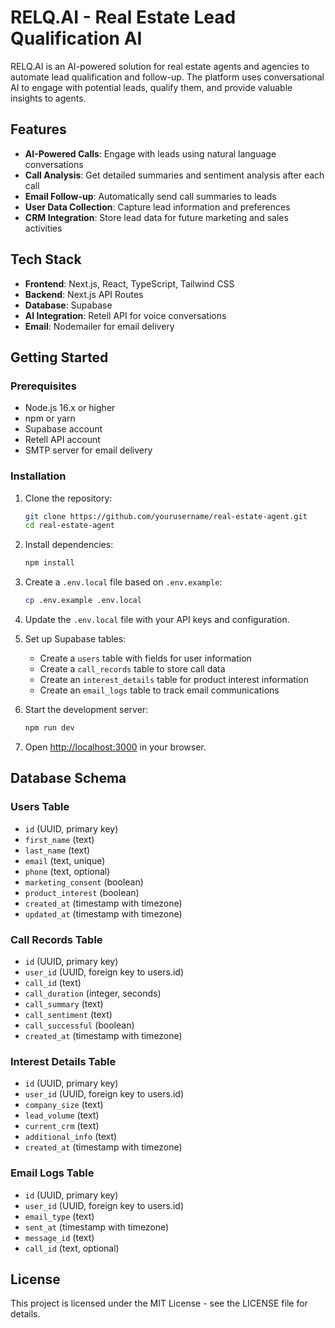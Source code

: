 # RELQ.AI - Real Estate Lead Qualification AI

RELQ.AI is an AI-powered solution for real estate agents and agencies to automate lead qualification and follow-up. The platform uses conversational AI to engage with potential leads, qualify them, and provide valuable insights to agents.

## Features

- **AI-Powered Calls**: Engage with leads using natural language conversations
- **Call Analysis**: Get detailed summaries and sentiment analysis after each call
- **Email Follow-up**: Automatically send call summaries to leads
- **User Data Collection**: Capture lead information and preferences
- **CRM Integration**: Store lead data for future marketing and sales activities

## Tech Stack

- **Frontend**: Next.js, React, TypeScript, Tailwind CSS
- **Backend**: Next.js API Routes
- **Database**: Supabase
- **AI Integration**: Retell API for voice conversations
- **Email**: Nodemailer for email delivery

## Getting Started

### Prerequisites

- Node.js 16.x or higher
- npm or yarn
- Supabase account
- Retell API account
- SMTP server for email delivery

### Installation

1. Clone the repository:
   ```bash
   git clone https://github.com/yourusername/real-estate-agent.git
   cd real-estate-agent
   ```

2. Install dependencies:
   ```bash
   npm install
   ```

3. Create a `.env.local` file based on `.env.example`:
   ```bash
   cp .env.example .env.local
   ```

4. Update the `.env.local` file with your API keys and configuration.

5. Set up Supabase tables:
   - Create a `users` table with fields for user information
   - Create a `call_records` table to store call data
   - Create an `interest_details` table for product interest information
   - Create an `email_logs` table to track email communications

6. Start the development server:
   ```bash
   npm run dev
   ```

7. Open [http://localhost:3000](http://localhost:3000) in your browser.

## Database Schema

### Users Table
- `id` (UUID, primary key)
- `first_name` (text)
- `last_name` (text)
- `email` (text, unique)
- `phone` (text, optional)
- `marketing_consent` (boolean)
- `product_interest` (boolean)
- `created_at` (timestamp with timezone)
- `updated_at` (timestamp with timezone)

### Call Records Table
- `id` (UUID, primary key)
- `user_id` (UUID, foreign key to users.id)
- `call_id` (text)
- `call_duration` (integer, seconds)
- `call_summary` (text)
- `call_sentiment` (text)
- `call_successful` (boolean)
- `created_at` (timestamp with timezone)

### Interest Details Table
- `id` (UUID, primary key)
- `user_id` (UUID, foreign key to users.id)
- `company_size` (text)
- `lead_volume` (text)
- `current_crm` (text)
- `additional_info` (text)
- `created_at` (timestamp with timezone)

### Email Logs Table
- `id` (UUID, primary key)
- `user_id` (UUID, foreign key to users.id)
- `email_type` (text)
- `sent_at` (timestamp with timezone)
- `message_id` (text)
- `call_id` (text, optional)

## License

This project is licensed under the MIT License - see the LICENSE file for details.

